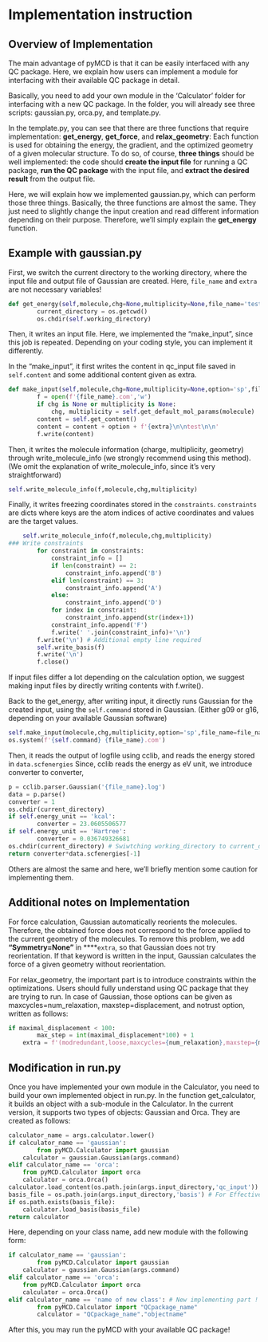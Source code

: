 # Implementation instruction

## Overview of Implementation

The main advantage of pyMCD is that it can be easily interfaced with any QC package. Here, we explain how users can implement a module for interfacing with their available QC package in detail.

Basically, you need to add your own module in the ‘Calculator’ folder for interfacing with a new QC package. In the folder, you will already see three scripts: gaussian.py, orca.py, and template.py. 

In the template.py, you can see that there are three functions that require implementation: **get_energy**, **get_force**, and **relax_geometry**: Each function is used for obtaining the energy, the gradient, and the optimized geometry of a given molecular structure. To do so, of course, **three things** should be well implemented: the code should **create the input file** for running a QC package, **run the QC package** with the input file, and **extract the desired result** from the output file. 

Here, we will explain how we implemented gaussian.py, which can perform those three things. Basically, the three functions are almost the same. They just need to slightly change the input creation and read different information depending on their purpose. Therefore, we’ll simply explain the **get_energy** function.

## Example with gaussian.py

First, we switch the current directory to the working directory, where the input file and output file of Gaussian are created. Here, `file_name` and `extra` are not necessary variables! 

```python
def get_energy(self,molecule,chg=None,multiplicity=None,file_name='test',extra=''):
        current_directory = os.getcwd()
        os.chdir(self.working_directory)
```

Then, it writes an input file. Here, we implemented the “make_input”, since this job is repeated. Depending on your coding style, you can implement it differently. 

In the “make_input”, it first writes the content in qc_input file saved in `self.content` and some additional content given as extra. 

```python
def make_input(self,molecule,chg=None,multiplicity=None,option='sp',file_name='test',constraints={},extra=''):
        f = open(f'{file_name}.com','w')
        if chg is None or multiplicity is None:
            chg, multiplicity = self.get_default_mol_params(molecule)
        content = self.get_content()
        content = content + option + f'{extra}\n\ntest\n\n'
        f.write(content)
```

Then, it writes the molecule information (charge, multiplicity, geometry) through write_molecule_info (we strongly recommend using this method). (We omit the explanation of write_molecule_info, since it’s very straightforward)

```python
self.write_molecule_info(f,molecule,chg,multiplicity)
```

Finally, it writes freezing coordinates stored in the `constraints`. `constraints` are dicts where keys are the atom indices of active coordinates and values are the target values.

```python
	self.write_molecule_info(f,molecule,chg,multiplicity)
### Write constraints
        for constraint in constraints:
            constraint_info = []
            if len(constraint) == 2:
                constraint_info.append('B')
            elif len(constraint) == 3:
                constraint_info.append('A')
            else:
                constraint_info.append('D')
            for index in constraint:
                constraint_info.append(str(index+1))
            constraint_info.append('F')
            f.write(' '.join(constraint_info)+'\n')
        f.write('\n') # Additional empty line required
        self.write_basis(f)
        f.write('\n')
        f.close()
```

If input files differ a lot depending on the calculation option, we suggest making input files by directly writing contents with f.write(). 

Back to the get_energy, after writing input, it directly runs Gaussian for the created input, using the `self.command` stored in Gaussian. (Either g09 or g16, depending on your available Gaussian software)

```python
self.make_input(molecule,chg,multiplicity,option='sp',file_name=file_name,extra=extra)
os.system(f'{self.command} {file_name}.com')
```

Then, it reads the output of logfile using cclib, and reads the energy stored in `data.scfenergies` Since, cclib reads the energy as eV unit, we introduce converter to converter, 

```python
p = cclib.parser.Gaussian('{file_name}.log')
data = p.parse()
converter = 1
os.chdir(current_directory)
if self.energy_unit == 'kcal':
		converter = 23.0605506577
if self.energy_unit == 'Hartree':
		converter = 0.036749326681
os.chdir(current_directory) # Swiwtching working_directory to current_directory
return converter*data.scfenergies[-1]
```

Others are almost the same and here, we’ll briefly mention some caution for implementing them.

## Additional notes on Implementation

For force calculation, Gaussian automatically reorients the molecules. Therefore, the obtained force does not correspond to the force applied to the current geometry of the molecules. To remove this problem, we add **“Symmetry=None”** in ****`extra`, so that Gaussian does not try reorientation. If that keyword is written in the input, Gaussian calculates the force of a given geometry without reorientation. 

For relax_geometry, the important part is to introduce constraints within the optimizations. Users should fully understand using QC package that they are trying to run. In case of Gaussian, those options can be given as maxcycles=num_relaxation, maxstep=displacement, and notrust option, written as follows:

```python
if maximal_displacement < 100:
		max_step = int(maximal_displacement*100) + 1
    extra = f'(modredundant,loose,maxcycles={num_relaxation},maxstep={max_step},notrust) Symmetry=None'
```

## Modification in run.py

Once you have implemented your own module in the Calculator, you need to build your own implemented object in run.py. In the function get_calculator, it builds an object with a sub-module in the Calculator. In the current version, it supports two types of objects: Gaussian and Orca. They are created as follows:

```python
calculator_name = args.calculator.lower()
if calculator_name == 'gaussian':
		from pyMCD.Calculator import gaussian
    calculator = gaussian.Gaussian(args.command)
elif calculator_name == 'orca':
    from pyMCD.Calculator import orca
    calculator = orca.Orca()
calculator.load_content(os.path.join(args.input_directory,'qc_input'))
basis_file = os.path.join(args.input_directory,'basis') # For Effective Core Potential
if os.path.exists(basis_file):
    calculator.load_basis(basis_file)
return calculator
```

Here, depending on your class name, add new module with the following form:

```python
if calculator_name == 'gaussian':
		from pyMCD.Calculator import gaussian
    calculator = gaussian.Gaussian(args.command)
elif calculator_name == 'orca':
    from pyMCD.Calculator import orca
    calculator = orca.Orca()
elif calculator_name == 'name of new class': # New implementing part !
		from pyMCD.Calculator import "QCpackage_name"
		calculator = "QCpackage_name"."objectname"
```

After this, you may run the pyMCD with your available QC package!
